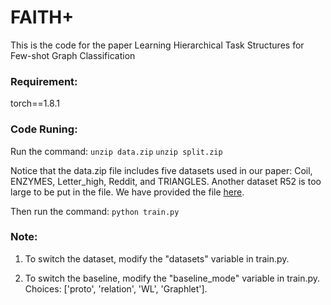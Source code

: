 # FAITH+

This is the code for the paper Learning Hierarchical Task Structures for Few-shot Graph Classification


### Requirement:
torch==1.8.1



### Code Runing:
Run the command: 
`unzip data.zip`
`unzip split.zip`

Notice that the data.zip file includes five datasets used in our paper: Coil, ENZYMES, Letter_high, Reddit, and TRIANGLES. Another dataset R52 is too large to be put in the file. We have provided the file [here](https://drive.google.com/file/d/1bNKPKgzlLxJb3bHQnBUCpDmy7E9Z4zvg/view?usp=share_link).


Then run the command:
`python train.py`

### Note:
1. To switch the dataset, modify the "datasets" variable in train.py.

2. To switch the baseline, modify the "baseline_mode" variable in train.py. Choices: ['proto', 'relation', 'WL', 'Graphlet'].
   


